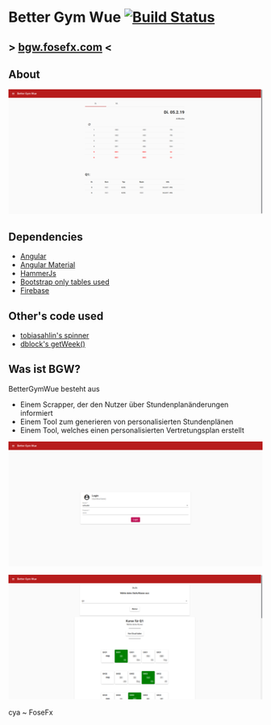 # Better Gym Wue [![Build Status](https://travis-ci.com/FoseFx/BetterGymWue.svg?branch=master)](https://travis-ci.com/FoseFx/BetterGymWue)
## \> [bgw.fosefx.com](https://bgw.fosefx.com/) <
## About

![Sample](https://raw.githubusercontent.com/fosefx/BetterGymWue/master/.github/03-done.png)

## Dependencies

  * [Angular](https://angular.io/)
  * [Angular Material](https://material.angular.io/)
  * [HammerJs](http://hammerjs.github.io/)
  * [Bootstrap only tables used](http://getbootstrap.com)
  * [Firebase](https://firebase.google.com/)

## Other's code used

  * [tobiasahlin's spinner](http://tobiasahlin.com/spinkit/)
  * [dblock's getWeek()](https://gist.github.com/dblock/1081513)

## Was ist BGW?

BetterGymWue besteht aus
  * Einem Scrapper, der den Nutzer über Stundenplanänderungen informiert
  * Einem Tool zum generieren von personalisierten Stundenplänen
  * Einem Tool, welches einen personalisierten Vertretungsplan erstellt 

![Sample](https://raw.githubusercontent.com/fosefx/BetterGymWue/master/.github/01-login.png)

![Sample](https://raw.githubusercontent.com/fosefx/BetterGymWue/master/.github/02-setup.png)

cya
~ FoseFx
